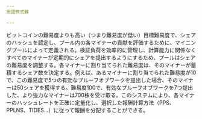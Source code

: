 ```yaml
---
用語株式難

---
```

ビットコインの難易度よりも高い（つまり難易度が低い）目標難易度で、シェアのハッシュを認定し、プール内の各マイナーの貢献を評価するために、マイニングプールによって定義される。検証負荷を効率的に管理し、計算能力に関係なくすべてのマイナーが定期的にシェアを提出するようにするため、プールはシェアの難易度を調整する。各マイナーに割り当てられた難易度は、そのマイナーが蓄積するシェア数を決定する。例えば、あるマイナーに割り当てられた難易度が10で、この難易度で5つの有効なプルーフオブワークを提出した場合、そのマイナーは50シェアを獲得する。難易度100で、有効なプルーフオブワークを7つ提出した、より強力なマイナーは700株を受け取る。このシステムにより、各マイナーのハッシュレートを正確に定量化し、選択した報酬計算方法（PPS、PPLNS、TIDES...）に従って報酬を分配することができる。